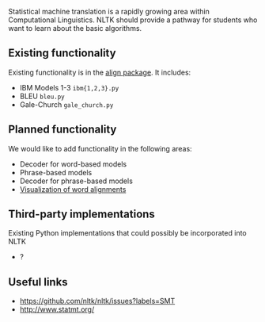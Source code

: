Statistical machine translation is a rapidly growing area within Computational Linguistics. NLTK should provide a pathway for students who want to learn about the basic algorithms.

## Existing functionality

Existing functionality is in the [align package](https://github.com/nltk/nltk/tree/develop/nltk/align). It includes:

* IBM Models 1-3 `ibm{1,2,3}.py`
* BLEU `bleu.py`
* Gale-Church `gale_church.py`

## Planned functionality

We would like to add functionality in the following areas:

* Decoder for word-based models
* Phrase-based models
* Decoder for phrase-based models
* [Visualization of word alignments](https://github.com/nltk/nltk/issues/684)

## Third-party implementations

Existing Python implementations that could possibly be incorporated into NLTK

* ?

## Useful links

* https://github.com/nltk/nltk/issues?labels=SMT
* http://www.statmt.org/
